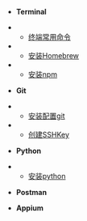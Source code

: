 * **Terminal**
* * [终端常用命令](terminal/终端常用命令.md)
* * [安装Homebrew](terminal/安装Homebrew.md)
* * [安装npm](terminal/安装npm.md)

* **Git**
* * [安装配置git](git/安装配置git.md)
* * [创建SSHKey](git/创建SSHKey.md)

* **Python**
* * [安装python](python/安装python.md)

* **Postman**

* **Appium**
